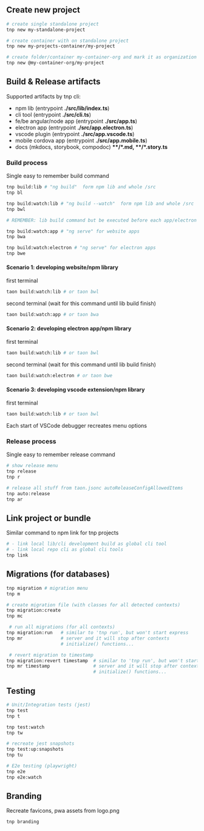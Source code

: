 ## Create new project
```bash
# create single standalone project
tnp new my-standalone-project

# create container with on standalone project
tnp new my-projects-container/my-project

# create folder/container my-container-org and mark it as organization
tnp new @my-container-org/my-project

```

## Build & Release artifacts

Supported artifacts by tnp cli:

- npm lib (entrypoint **./src/lib/index.ts**)
- cli tool (entrypoint **./src/cli.ts**)
- fe/be angular/node app  (entrypoint **./src/app.ts**)
- electron app  (entrypoint **./src/app.electron.ts**)
- vscode plugin (entrypoint **./src/app.vscode.ts**)
- mobile cordova app (entrypoint **./src/app.mobile.ts**)
- docs (mkdocs, storybook, compodoc) **\*\*/\*.md, \*\*/\*.story.ts**


### Build process

Single easy to remember build command

```bash 
tnp build:lib # "ng build"  form npm lib and whole /src
tnp bl

tnp build:watch:lib # "ng build --watch"  form npm lib and whole /src
tnp bwl

# REMEMBER: lib build command but be executed before each app/electron build

tnp build:watch:app # "ng serve" for website apps
tnp bwa

tnp build:watch:electron # "ng serve" for electron apps
tnp bwe

```
#### Scenario 1: developing website/npm library
first terminal
```bash
taon build:watch:lib # or taon bwl
```
second terminal (wait for this command until lib build finish)
```bash
taon build:watch:app # or taon bwa
```

#### Scenario 2: developing electron app/npm library
first terminal
```bash
taon build:watch:lib # or taon bwl
```
second terminal (wait for this command until lib build finish)
```bash
taon build:watch:electron # or taon bwe
```

#### Scenario 3: developing vscode extension/npm library
first terminal
```bash
taon build:watch:lib # or taon bwl
```
Each start of VSCode debugger recreates menu options 


### Release process

Single easy to remember release command

```bash
# show release menu
tnp release
tnp r

# release all stuff from taon.jsonc autoReleaseConfigAllowedItems
tnp auto:release
tnp ar
```


## Link project or bundle
Similar command to npm link for tnp projects
```bash
# - link local lib/cli development build as global cli tool
# - link local repo cli as global cli tools
tnp link
```

## Migrations (for databases)

```bash
tnp migration # migration menu
tnp m

# create migration file (with classes for all detected contexts)
tnp migration:create 
tnp mc

 # run all migrations (for all contexts)
tnp migration:run   # similar to 'tnp run', but won't start express
tnp mr              # server and it will stop after contexts
                    # initialize() functions...

 # revert migration to timestamp
tnp migration:revert timestamp  # similar to 'tnp run', but won't start express
tnp mr timestamp                # server and it will stop after contexts
                                # initialize() functions...
```

## Testing

```bash
# Unit/Integration tests (jest)
tnp test
tnp t

tnp test:watch
tnp tw

# recreate jest snapshots
tnp test:up:snapshots
tnp tu

# E2e testing (playwright)
tnp e2e
tnp e2e:watch
```

## Branding

Recreate favicons, pwa assets from logo.png

```bash
tnp branding

```